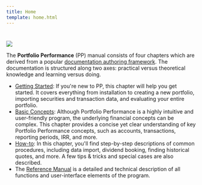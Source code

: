 ```yaml
---
title: Home
template: home.html
---
```

#

![](images/dashboard-yearly-overview.svg)

The **Portfolio Performance** (PP) manual consists of four chapters which are derived from a popular [documentation authoring framework](https://diataxis.fr/). The documentation is structured along two axes: practical versus theoretical knowledge and learning versus doing.

- [Getting Started](getting-started/index.md): If you're new to PP, this chapter will help you get started. It covers everything from installation to creating a new portfolio, importing securities and transaction data, and evaluating your entire portfolio.
- [Basic Concepts](concepts/index.md): Although Portfolio Performance is a highly intuitive and user-friendly program, the underlying financial concepts can be complex. This chapter provides a concise yet clear understanding of key Portfolio Performance concepts, such as accounts, transactions, reporting periods, IRR, and more.
- [How-to](how-to/index.md): In this chapter, you'll find step-by-step descriptions of common procedures, including data import, dividend booking, finding historical quotes, and more. A few tips & tricks and special cases are also described.
- The [Reference Manual](./reference/index.md) is a detailed and technical description of all functions and user-interface elements of the program.
